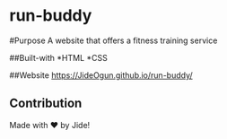 # run-buddy

#Purpose
A website that offers a fitness training service

##Built-with
*HTML
*CSS

##Website
https://JideOgun.github.io/run-buddy/

## Contribution
Made with ❤️ by Jide!
